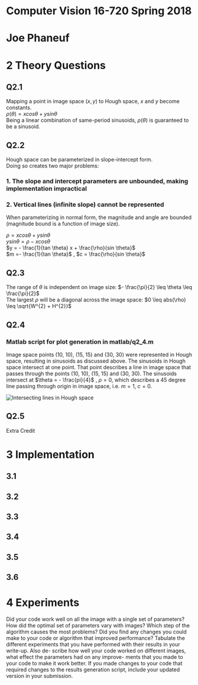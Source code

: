 # Computer Vision 16-720 Spring 2018
# Joe Phaneuf

# 2 Theory Questions  

## Q2.1  
Mapping a point in image space $(x,y)$ to Hough space, $x$ and $y$ become constants.  
$\rho(\theta) = x cos \theta + y sin \theta$  
Being a linear combination of same-period sinusoids, $\rho(\theta)$ is guaranteed to be a sinusoid.  

## Q2.2  
Hough space can be parameterized in slope-intercept form.  
Doing so creates two major problems:  

### 1. The slope and intercept parameters are unbounded, making implementation impractical

### 2. Vertical lines (infinite slope) cannot be represented  

When parameterizing in normal form, the magnitude and angle are bounded (magnitude bound is a function of image size).

$\rho = x cos \theta + y sin \theta$  
$y sin \theta = \rho - x cos \theta$  
$y = - \frac{1}{tan \theta} x + \frac{\rho}{sin \theta}$  
$m =- \frac{1}{tan \theta}$ , $c = \frac{\rho}{sin \theta}$  

## Q2.3  
The range of $\theta$ is independent on image size: $- \frac{\pi}{2} \leq \theta \leq \frac{\pi}{2}$  
The largest $\rho$ will be a diagonal across the image space: $0 \leq abs(\rho) \leq \sqrt{W^{2} + H^{2}}$

## Q2.4  
### Matlab script for plot generation in matlab/q2_4.m
Image space points (10, 10), (15, 15) and (30, 30) were represented in Hough space, resulting in sinusoids as discussed above. The sinusoids in Hough space intersect at one point. That point describes a line in image space that passes through the points (10, 10), (15, 15) and (30, 30). The sinusoids intersect at $\theta = - \frac{pi}{4}$ , $\rho = 0$, which describes a 45 degree line passing through origin in image space, i.e. $m=1$, $c=0$.

![Intersecting lines in Hough space](./doc/img/q2_4.png)  


## Q2.5  
Extra Credit

# 3 Implementation
## 3.1
## 3.2
## 3.3
## 3.4
## 3.5
## 3.6

# 4 Experiments
Did your code work well on all the image with a single set of parameters? How did the optimal set of
parameters vary with images? Which step of the algorithm causes the most problems? Did you find any
changes you could make to your code or algorithm that improved performance?
Tabulate the different experiments that you have performed with their results in your write-up. Also de-
scribe how well your code worked on different images, what effect the parameters had on any improve-
ments that you made to your code to make it work better. If you made changes to your code that required
changes to the results generation script, include your updated version in your submission.
